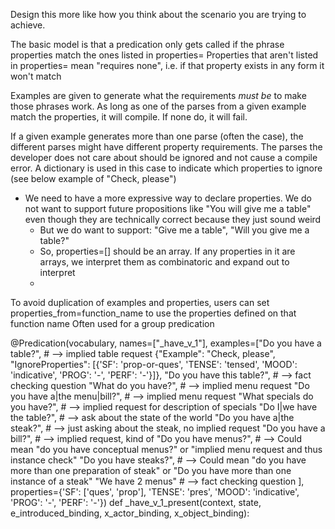 Design this more like how you think about the scenario you are trying to achieve.

The basic model is that a predication only gets called if the phrase properties match the ones listed in properties=
Properties that aren't listed in properties= mean "requires none", i.e. if that property exists in any form it won't match

Examples are given to generate what the requirements *must be* to make those phrases work. As long as one of the parses from a given example match the properties, it will compile.  If none do, it will fail. 

If a given example generates more than one parse (often the case), the different parses might have different property requirements.  The parses the developer does not care about should be ignored and not cause a compile error. A dictionary is used in this case to indicate which properties to ignore (see below example of "Check, please")

- We need to have a more expressive way to declare properties.
    We do not want to support future propositions like "You will give me a table" even though
    they are technically correct because they just sound weird
  - But we do want to support:
       "Give me a table",
       "Will you give me a table?"
  - So, properties=[] should be an array. If any properties in it are arrays, we interpret them as combinatoric and expand out 
    to interpret
  - 
To avoid duplication of examples and properties, users can set properties_from=function_name to use the properties defined on that function name
Often used for a group predication


@Predication(vocabulary,
             names=["_have_v_1"],
             examples=["Do you have a table?",          # --> implied table request
                       {"Example": "Check, please", "IgnoreProperties": [{'SF': 'prop-or-ques', 'TENSE': 'tensed', 'MOOD': 'indicative', 'PROG': '-', 'PERF': '-'}]},
                       "Do you have this table?",       # --> fact checking question
                       "What do you have?",             # --> implied menu request
                       "Do you have a|the menu|bill?",  # --> implied menu request
                       "What specials do you have?",    # --> implied request for description of specials
                       "Do I|we have the table?",       # --> ask about the state of the world
                       "Do you have a|the steak?",      # --> just asking about the steak, no implied request
                       "Do you have a bill?",           # --> implied request, kind of
                       "Do you have menus?",            # --> Could mean "do you have conceptual menus?" or "implied menu request and thus instance check"
                       "Do you have steaks?",           # --> Could mean "do you have more than one preparation of steak" or "Do you have more than one instance of a steak"
                       "We have 2 menus"                # --> fact checking question
                       ],
             properties={'SF': ['ques', 'prop'], 'TENSE': 'pres', 'MOOD': 'indicative', 'PROG': '-', 'PERF': '-'})
def _have_v_1_present(context, state, e_introduced_binding, x_actor_binding, x_object_binding):